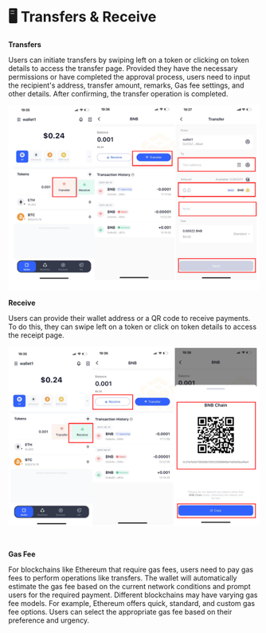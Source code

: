 # 🖥 Transfers & Receive

**Transfers**

Users can initiate transfers by swiping left on a token or clicking on token details to access the transfer page. Provided they have the necessary permissions or have completed the approval process, users need to input the recipient's address, transfer amount, remarks, Gas fee settings, and other details. After confirming, the transfer operation is completed.

<div align="left">

![](<../images/assets/image (110).png>)

</div>

**Receive**

Users can provide their wallet address or a QR code to receive payments. To do this, they can swipe left on a token or click on token details to access the receipt page.

<div align="left">

![](<../images/assets/image (111).png>)

</div>

<figure><img src="https://newhuotech.larksuite.com/space/api/box/stream/download/asynccode/?code=MjY2YzQ5YzM2NTlmZGExMDNjZjQ0MmJiYjM3MGI4ZTNfRllPS1Z0SHIwRTE1Wjh4aFVZZUdiZHo3dUl5WlB6N3BfVG9rZW46VnNpVmJQZTdib09LU1p4UloyYXU0aG9Wc0ZjXzE2ODM2NDQyODU6MTY4MzY0Nzg4NV9WNA" alt=""><figcaption></figcaption></figure>

**Gas Fee**

For blockchains like Ethereum that require gas fees, users need to pay gas fees to perform operations like transfers. The wallet will automatically estimate the gas fee based on the current network conditions and prompt users for the required payment. Different blockchains may have varying gas fee models. For example, Ethereum offers quick, standard, and custom gas fee options. Users can select the appropriate gas fee based on their preference and urgency.
